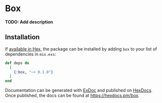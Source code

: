 # Box

**TODO: Add description**

## Installation

If [available in Hex](https://hex.pm/docs/publish), the package can be installed
by adding `box` to your list of dependencies in `mix.exs`:

```elixir
def deps do
  [
    {:box, "~> 0.1.0"}
  ]
end
```

Documentation can be generated with [ExDoc](https://github.com/elixir-lang/ex_doc)
and published on [HexDocs](https://hexdocs.pm). Once published, the docs can
be found at <https://hexdocs.pm/box>.

